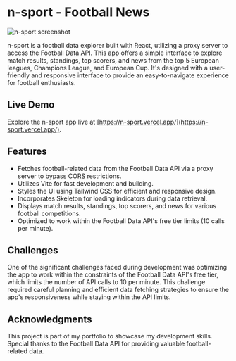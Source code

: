 # n-sport - Football News

![n-sport screenshot](video.gif)

n-sport is a football data explorer built with React, utilizing a proxy server to access the Football Data API. This app offers a simple interface to explore match results, standings, top scorers, and news from the top 5 European leagues, Champions League, and European Cup. It's designed with a user-friendly and responsive interface to provide an easy-to-navigate experience for football enthusiasts.

## Live Demo

Explore the n-sport app live at [https://n-sport.vercel.app/](https://n-sport.vercel.app/).

## Features

- Fetches football-related data from the Football Data API via a proxy server to bypass CORS restrictions.
- Utilizes Vite for fast development and building.
- Styles the UI using Tailwind CSS for efficient and responsive design.
- Incorporates Skeleton for loading indicators during data retrieval.
- Displays match results, standings, top scorers, and news for various football competitions.
- Optimized to work within the Football Data API's free tier limits (10 calls per minute).

## Challenges
One of the significant challenges faced during development was optimizing the app to work within the constraints of the Football Data API's free tier, which limits the number of API calls to 10 per minute. This challenge required careful planning and efficient data fetching strategies to ensure the app's responsiveness while staying within the API limits.

## Acknowledgments
This project is part of my portfolio to showcase my development skills.
Special thanks to the Football Data API for providing valuable football-related data.